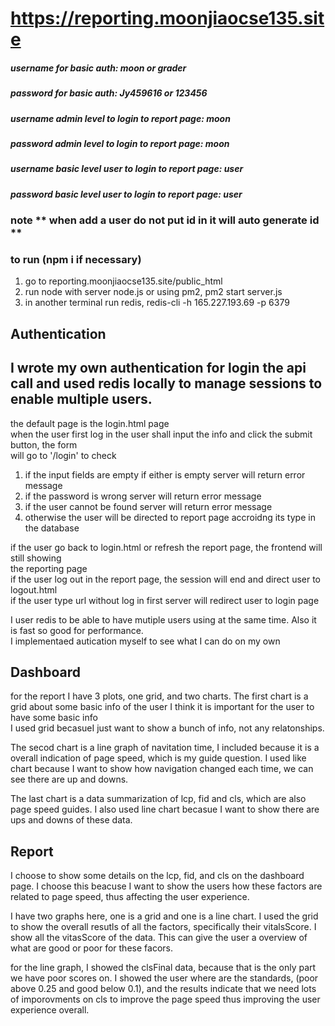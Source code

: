 # https://reporting.moonjiaocse135.site
##### username for basic auth: moon or grader
##### password for basic auth: Jy459616 or 123456
##### username admin level to login to report page: moon
##### password admin level to login to report page: moon
##### username basic level user to login to report page: user
##### password basic level user to login to report page: user
### note ** when add a user do not put id in it will auto generate id **
### to run (npm i if necessary)
1. go to reporting.moonjiaocse135.site/public_html
2. run node with server node.js or using pm2, pm2 start server.js
3. in another terminal run redis, redis-cli -h 165.227.193.69 -p 6379

## Authentication
## I wrote my own authentication for login the api call and used redis locally to manage sessions to enable multiple users. 
the default page is the login.html page  
when the user first log in the user shall input the info and click the submit button, the form  
will go to '/login' to check  

1. if the input fields are empty if either is empty server will return error message
2. if the password is wrong server will return error message
3. if the user cannot be found server will return error message
4. otherwise the user will be directed to report page accroidng its type in the database

if the user go back to login.html or refresh the report page, the frontend will still showing  
the reporting page  
if the user log out in the report page, the session will end and direct user to logout.html  
if the user type url without log in first server will redirect user to login page  

I user redis to be able to have mutiple users using at the same time. Also it is fast so good for performance.  
I implementaed autication myself to see what I can do on my own

## Dashboard

for the report I have 3 plots, one grid, and two charts. The first chart is a grid about some basic info of the user I think it is important for the user to have some basic info  
I used grid becasueI just want to show a bunch of info, not any relatonships.  

The secod chart is a line graph of navitation time, I included because it is a overall indication of page speed, which is my guide question. I used like chart because I want to show how navigation changed each time, we can see there are up and downs.


The last chart is a data summarization of lcp, fid and cls, which are also page speed guides. I also used line chart becasue I want to show there are ups and downs of these data.   

## Report

I choose to show some details on the lcp, fid, and cls on the dashboard page. I choose this beacuse I want to show the users how these factors are related to page speed, thus affecting the user experience. 

I have two graphs here, one is a grid and one is a line chart. I used the grid to show the overall resutls of all the factors, specifically their vitalsScore. I show all the vitasScore of the data. This can give the user a overview of what are good or poor for these facors.  

for the line graph, I showed the clsFinal data, because that is the only part we have poor scores on. I showed the user where are the standards, (poor above 0.25 and good below 0.1), and the results indicate that we need lots of imporovments on cls to improve the page speed thus improving the user experience overall. 
